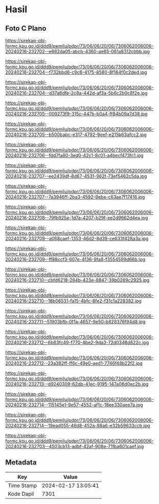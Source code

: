 # Hasil

## Foto C Plano

https://sirekap-obj-formc.kpu.go.id/ddd9/pemilu/pdpr/73/06/06/20/06/7306062006006-20240216-232702--e662da05-abcb-4360-ae65-061a8312cbbb.jpg

https://sirekap-obj-formc.kpu.go.id/ddd9/pemilu/pdpr/73/06/06/20/06/7306062006006-20240216-232704--f732bbd6-c9c6-4175-8580-8f164f0c2ded.jpg

https://sirekap-obj-formc.kpu.go.id/ddd9/pemilu/pdpr/73/06/06/20/06/7306062006006-20240216-232704--d37a8dfe-2c8a-442d-af3a-5b6c2b0c8f2e.jpg

https://sirekap-obj-formc.kpu.go.id/ddd9/pemilu/pdpr/73/06/06/20/06/7306062006006-20240216-232705--009273f9-315c-447b-b0a4-ff84b09a7d38.jpg

https://sirekap-obj-formc.kpu.go.id/ddd9/pemilu/pdpr/73/06/06/20/06/7306062006006-20240216-232705--b500babc-e317-4792-9eef-e215b63afcc2.jpg

https://sirekap-obj-formc.kpu.go.id/ddd9/pemilu/pdpr/73/06/06/20/06/7306062006006-20240216-232706--fdd7fa80-3ed0-42c1-8c01-a4becf473fc1.jpg

https://sirekap-obj-formc.kpu.go.id/ddd9/pemilu/pdpr/73/06/06/20/06/7306062006006-20240216-232707--ee2439df-8d67-4531-962f-73ef5462c5da.jpg

https://sirekap-obj-formc.kpu.go.id/ddd9/pemilu/pdpr/73/06/06/20/06/7306062006006-20240216-232707--7a3946ff-2ba3-4592-9ebe-c63ae7f17416.jpg

https://sirekap-obj-formc.kpu.go.id/ddd9/pemilu/pdpr/73/06/06/20/06/7306062006006-20240216-232708--79fb925e-1d7a-4207-b29f-ee2d9662d4ea.jpg

https://sirekap-obj-formc.kpu.go.id/ddd9/pemilu/pdpr/73/06/06/20/06/7306062006006-20240216-232709--a068caef-1353-46d2-8d39-ce633f428a3a.jpg

https://sirekap-obj-formc.kpu.go.id/ddd9/pemilu/pdpr/73/06/06/20/06/7306062006006-20240216-232709--ff88ccf3-607e-4f36-9fa8-f3554599d66b.jpg

https://sirekap-obj-formc.kpu.go.id/ddd9/pemilu/pdpr/73/06/06/20/06/7306062006006-20240216-232710--cbfd6218-284b-423e-8847-39b0269c2925.jpg

https://sirekap-obj-formc.kpu.go.id/ddd9/pemilu/pdpr/73/06/06/20/06/7306062006006-20240216-232710--18b06531-fa15-4bfc-8fe2-f31c1a228382.jpg

https://sirekap-obj-formc.kpu.go.id/ddd9/pemilu/pdpr/73/06/06/20/06/7306062006006-20240216-232711--51903bfb-0f1a-4657-9e50-b828376f94d8.jpg

https://sirekap-obj-formc.kpu.go.id/ddd9/pemilu/pdpr/73/06/06/20/06/7306062006006-20240216-232712--6b63fc49-f770-4be2-9da3-72d0348d822c.jpg

https://sirekap-obj-formc.kpu.go.id/ddd9/pemilu/pdpr/73/06/06/20/06/7306062006006-20240216-232712--23a382ff-ff6c-49e0-aed1-7746f48b22f2.jpg

https://sirekap-obj-formc.kpu.go.id/ddd9/pemilu/pdpr/73/06/06/20/06/7306062006006-20240216-232713--d9240309-62db-41ec-9195-147a06d0ec2b.jpg

https://sirekap-obj-formc.kpu.go.id/ddd9/pemilu/pdpr/73/06/06/20/06/7306062006006-20240216-232714--115145e1-9e57-4552-af1c-18ee330aee7a.jpg

https://sirekap-obj-formc.kpu.go.id/ddd9/pemilu/pdpr/73/06/06/20/06/7306062006006-20240216-232714--19ead055-46d8-452a-98a6-e32b59633ccb.jpg

https://sirekap-obj-formc.kpu.go.id/ddd9/pemilu/pdpr/73/06/06/20/06/7306062006006-20240216-232703--4503cb13-adbf-42af-908e-71fba601caef.jpg


## Metadata

| Key        | Value               |
| ---------- | ------------------- |
| Time Stamp | 2024-02-17 13:05:41 |
| Kode Dapil | 7301                |



